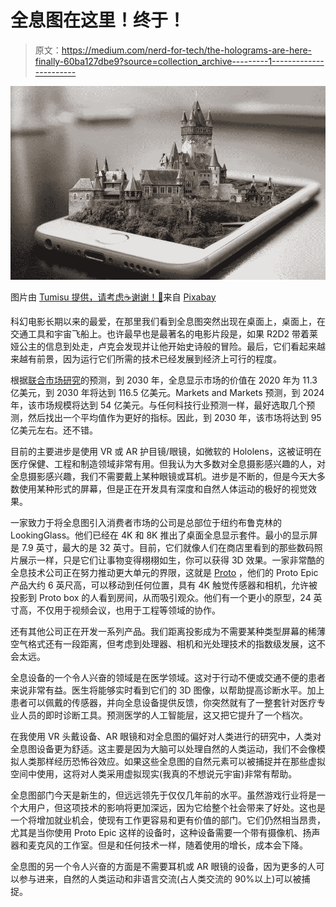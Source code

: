 # 全息图在这里！终于！

> 原文：<https://medium.com/nerd-for-tech/the-holograms-are-here-finally-60ba127dbe9?source=collection_archive---------1----------------------->

![](img/4918ea3b681d4805dd5a469061a669c2.png)

图片由 [Tumisu 提供，请考虑☕谢谢！🤗](https://pixabay.com/users/tumisu-148124/?utm_source=link-attribution&utm_medium=referral&utm_campaign=image&utm_content=6913460)来自 [Pixabay](https://pixabay.com/?utm_source=link-attribution&utm_medium=referral&utm_campaign=image&utm_content=6913460)

科幻电影长期以来的最爱，在那里我们看到全息图突然出现在桌面上，桌面上，在交通工具和宇宙飞船上。也许最早也是最著名的电影片段是，如果 R2D2 带着莱娅公主的信息到处走，卢克会发现并让他开始史诗般的冒险。最后，它们看起来越来越有前景，因为运行它们所需的技术已经发展到经济上可行的程度。

根据[联合市场研究](https://www.alliedmarketresearch.com/holographic-display-market-A12501#:~:text=The%20global%20holographic%20display%20market,three-dimensional%20image%20in%20space.)的预测，到 2030 年，全息显示市场的价值在 2020 年为 11.3 亿美元，到 2030 年将达到 116.5 亿美元。Markets and Markets 预测，到 2024 年，该市场规模将达到 54 亿美元。与任何科技行业预测一样，最好选取几个预测，然后找出一个平均值作为更好的指标。因此，到 2030 年，该市场将达到 95 亿美元左右。还不错。

目前的主要进步是使用 VR 或 AR 护目镜/眼镜，如微软的 Hololens，这被证明在医疗保健、工程和制造领域非常有用。但我认为大多数对全息摄影感兴趣的人，对全息摄影感兴趣，我们不需要戴上某种眼镜或耳机。进步是不断的，但是今天大多数使用某种形式的屏幕，但是正在开发具有深度和自然人体运动的极好的视觉效果。

一家致力于将全息图引入消费者市场的公司是总部位于纽约布鲁克林的 LookingGlass。他们已经在 4K 和 8K 推出了桌面全息显示套件。最小的显示屏是 7.9 英寸，最大的是 32 英寸。目前，它们就像人们在商店里看到的那些数码照片展示一样，只是它们让事物变得栩栩如生，你可以获得 3D 效果。一家非常酷的全息技术公司正在努力推动更大单元的界限，这就是 [Proto](https://www.portlhologram.com) ，他们的 Proto Epic 产品大约 6 英尺高，可以移动到任何位置，具有 4K 触觉传感器和相机，允许被投影到 Proto box 的人看到房间，从而吸引观众。他们有一个更小的原型，24 英寸高，不仅用于视频会议，也用于工程等领域的协作。

还有其他公司正在开发一系列产品。我们距离投影成为不需要某种类型屏幕的稀薄空气格式还有一段距离，但考虑到处理器、相机和光处理技术的指数级发展，这不会太远。

全息设备的一个令人兴奋的领域是在医学领域。这对于行动不便或交通不便的患者来说非常有益。医生将能够实时看到它们的 3D 图像，以帮助提高诊断水平。加上患者可以佩戴的传感器，并向全息设备提供反馈，你突然就有了一整套针对医疗专业人员的即时诊断工具。预测医学的人工智能层，这又把它提升了一个档次。

在我使用 VR 头戴设备、AR 眼镜和对全息图的偏好对人类进行的研究中，人类对全息图设备更为舒适。这主要是因为大脑可以处理自然的人类运动，我们不会像模拟人类那样经历恐怖谷效应。如果这些全息图的自然元素可以被捕捉并在那些虚拟空间中使用，这将对人类采用虚拟现实(我真的不想说元宇宙)非常有帮助。

全息图部门今天是新生的，但远远领先于仅仅几年前的水平。虽然游戏行业将是一个大用户，但这项技术的影响将更加深远，因为它给整个社会带来了好处。这也是一个将增加就业机会，使现有工作更容易和更有价值的部门。它们仍然相当昂贵，尤其是当你使用 Proto Epic 这样的设备时，这种设备需要一个带有摄像机、扬声器和麦克风的工作室。但是和任何技术一样，随着使用的增长，成本会下降。

全息图的另一个令人兴奋的方面是不需要耳机或 AR 眼镜的设备，因为更多的人可以参与进来，自然的人类运动和非语言交流(占人类交流的 90%以上)可以被捕捉。